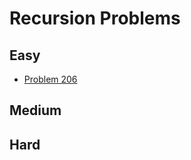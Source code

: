 # Recursion Problems

## Easy
- [Problem 206](../problems/206_reverse_linked_list/README.md)

## Medium

## Hard

